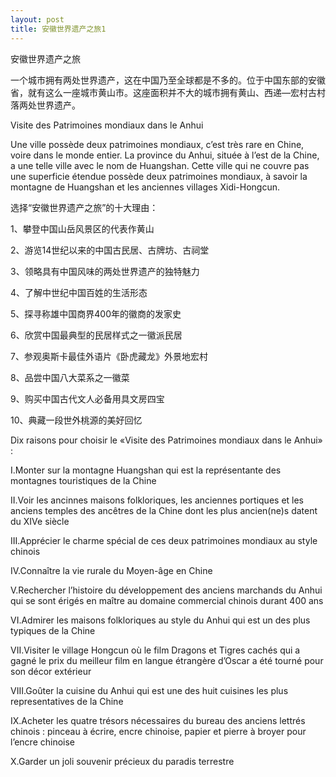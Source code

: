 ```yaml
---
layout: post
title: 安徽世界遗产之旅1
---
```


安徽世界遗产之旅

一个城市拥有两处世界遗产，这在中国乃至全球都是不多的。位于中国东部的安徽省，就有这么一座城市黄山市。这座面积并不大的城市拥有黄山、西递—宏村古村落两处世界遗产。

Visite des Patrimoines mondiaux dans le Anhui

Une ville possède deux patrimoines mondiaux, c’est très rare en Chine, voire dans le monde entier. La province du Anhui, située à l’est de la Chine, a une telle ville avec le nom de Huangshan. Cette ville qui ne couvre pas une superficie étendue possède deux patrimoines mondiaux, à savoir la montagne de Huangshan et les anciennes villages Xidi-Hongcun.  

选择“安徽世界遗产之旅”的十大理由：

1、攀登中国山岳风景区的代表作黄山

2、游览14世纪以来的中国古民居、古牌坊、古祠堂

3、领略具有中国风味的两处世界遗产的独特魅力

4、了解中世纪中国百姓的生活形态

5、探寻称雄中国商界400年的徽商的发家史

6、欣赏中国最典型的民居样式之一徽派民居

7、参观奥斯卡最佳外语片《卧虎藏龙》外景地宏村

8、品尝中国八大菜系之一徽菜

9、购买中国古代文人必备用具文房四宝

10、典藏一段世外桃源的美好回忆

Dix raisons pour choisir le «Visite des Patrimoines mondiaux dans le Anhui» :

I.Monter sur la montagne Huangshan qui est la représentante des montagnes touristiques de la Chine

II.Voir les ancinnes maisons folkloriques, les anciennes portiques et les anciens temples des ancêtres de la Chine dont les plus ancien(ne)s datent du XIVe siècle 

III.Apprécier le charme spécial de ces deux patrimoines mondiaux au style chinois

IV.Connaître la vie rurale du Moyen-âge en Chine 

V.Rechercher l’histoire du développement des anciens marchands du Anhui qui se sont érigés en maître au domaine commercial chinois durant 400 ans

VI.Admirer les maisons folkloriques au style du Anhui qui est un des plus typiques de la Chine

VII.Visiter le village Hongcun où le film Dragons et Tigres cachés qui a gagné le prix du meilleur film en langue étrangère d’Oscar a été tourné pour son décor extérieur

VIII.Goûter la cuisine du Anhui qui est une des huit cuisines les plus representatives de la Chine

IX.Acheter les quatre trésors nécessaires du bureau des anciens lettrés chinois : pinceau à écrire, encre chinoise, papier et pierre à broyer pour l’encre chinoise

X.Garder un joli souvenir précieux du paradis terrestre 
